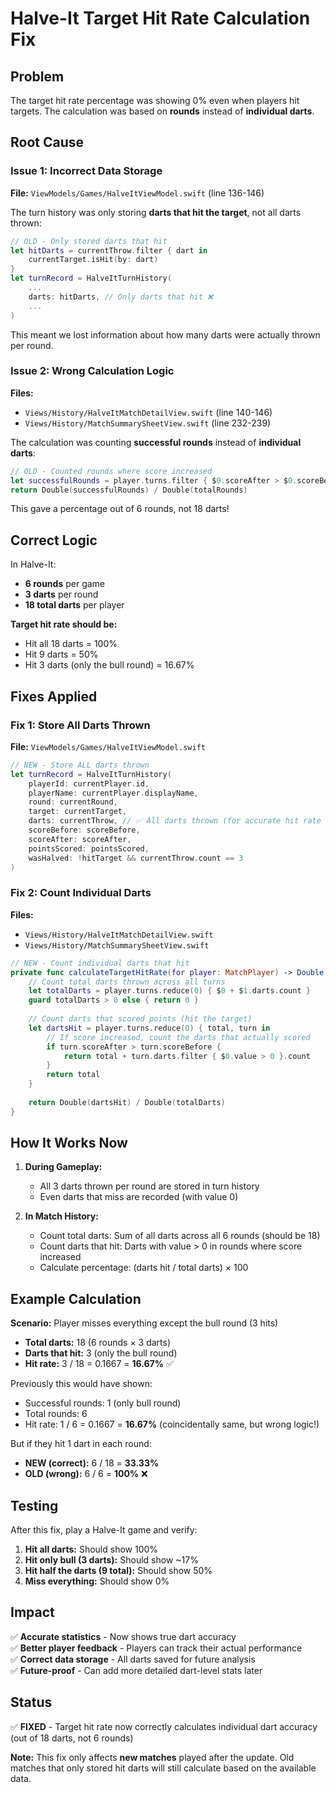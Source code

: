 # Halve-It Target Hit Rate Calculation Fix

## Problem
The target hit rate percentage was showing 0% even when players hit targets. The calculation was based on **rounds** instead of **individual darts**.

## Root Cause

### Issue 1: Incorrect Data Storage
**File:** `ViewModels/Games/HalveItViewModel.swift` (line 136-146)

The turn history was only storing **darts that hit the target**, not all darts thrown:
```swift
// OLD - Only stored darts that hit
let hitDarts = currentThrow.filter { dart in
    currentTarget.isHit(by: dart)
}
let turnRecord = HalveItTurnHistory(
    ...
    darts: hitDarts, // Only darts that hit ❌
    ...
)
```

This meant we lost information about how many darts were actually thrown per round.

### Issue 2: Wrong Calculation Logic
**Files:** 
- `Views/History/HalveItMatchDetailView.swift` (line 140-146)
- `Views/History/MatchSummarySheetView.swift` (line 232-239)

The calculation was counting **successful rounds** instead of **individual darts**:
```swift
// OLD - Counted rounds where score increased
let successfulRounds = player.turns.filter { $0.scoreAfter > $0.scoreBefore }.count
return Double(successfulRounds) / Double(totalRounds)
```

This gave a percentage out of 6 rounds, not 18 darts!

## Correct Logic

In Halve-It:
- **6 rounds** per game
- **3 darts** per round
- **18 total darts** per player

**Target hit rate should be:**
- Hit all 18 darts = 100%
- Hit 9 darts = 50%
- Hit 3 darts (only the bull round) = 16.67%

## Fixes Applied

### Fix 1: Store All Darts Thrown
**File:** `ViewModels/Games/HalveItViewModel.swift`

```swift
// NEW - Store ALL darts thrown
let turnRecord = HalveItTurnHistory(
    playerId: currentPlayer.id,
    playerName: currentPlayer.displayName,
    round: currentRound,
    target: currentTarget,
    darts: currentThrow, // ✅ All darts thrown (for accurate hit rate calculation)
    scoreBefore: scoreBefore,
    scoreAfter: scoreAfter,
    pointsScored: pointsScored,
    wasHalved: !hitTarget && currentThrow.count == 3
)
```

### Fix 2: Count Individual Darts
**Files:** 
- `Views/History/HalveItMatchDetailView.swift`
- `Views/History/MatchSummarySheetView.swift`

```swift
// NEW - Count individual darts that hit
private func calculateTargetHitRate(for player: MatchPlayer) -> Double {
    // Count total darts thrown across all turns
    let totalDarts = player.turns.reduce(0) { $0 + $1.darts.count }
    guard totalDarts > 0 else { return 0 }
    
    // Count darts that scored points (hit the target)
    let dartsHit = player.turns.reduce(0) { total, turn in
        // If score increased, count the darts that actually scored
        if turn.scoreAfter > turn.scoreBefore {
            return total + turn.darts.filter { $0.value > 0 }.count
        }
        return total
    }
    
    return Double(dartsHit) / Double(totalDarts)
}
```

## How It Works Now

1. **During Gameplay:**
   - All 3 darts thrown per round are stored in turn history
   - Even darts that miss are recorded (with value 0)

2. **In Match History:**
   - Count total darts: Sum of all darts across all 6 rounds (should be 18)
   - Count darts that hit: Darts with value > 0 in rounds where score increased
   - Calculate percentage: (darts hit / total darts) × 100

## Example Calculation

**Scenario:** Player misses everything except the bull round (3 hits)

- **Total darts:** 18 (6 rounds × 3 darts)
- **Darts that hit:** 3 (only the bull round)
- **Hit rate:** 3 / 18 = 0.1667 = **16.67%** ✅

Previously this would have shown:
- Successful rounds: 1 (only bull round)
- Total rounds: 6
- Hit rate: 1 / 6 = 0.1667 = **16.67%** (coincidentally same, but wrong logic!)

But if they hit 1 dart in each round:
- **NEW (correct):** 6 / 18 = **33.33%**
- **OLD (wrong):** 6 / 6 = **100%** ❌

## Testing

After this fix, play a Halve-It game and verify:

1. **Hit all darts:** Should show 100%
2. **Hit only bull (3 darts):** Should show ~17%
3. **Hit half the darts (9 total):** Should show 50%
4. **Miss everything:** Should show 0%

## Impact

✅ **Accurate statistics** - Now shows true dart accuracy  
✅ **Better player feedback** - Players can track their actual performance  
✅ **Correct data storage** - All darts saved for future analysis  
✅ **Future-proof** - Can add more detailed dart-level stats later  

## Status

✅ **FIXED** - Target hit rate now correctly calculates individual dart accuracy (out of 18 darts, not 6 rounds)

**Note:** This fix only affects **new matches** played after the update. Old matches that only stored hit darts will still calculate based on the available data.
